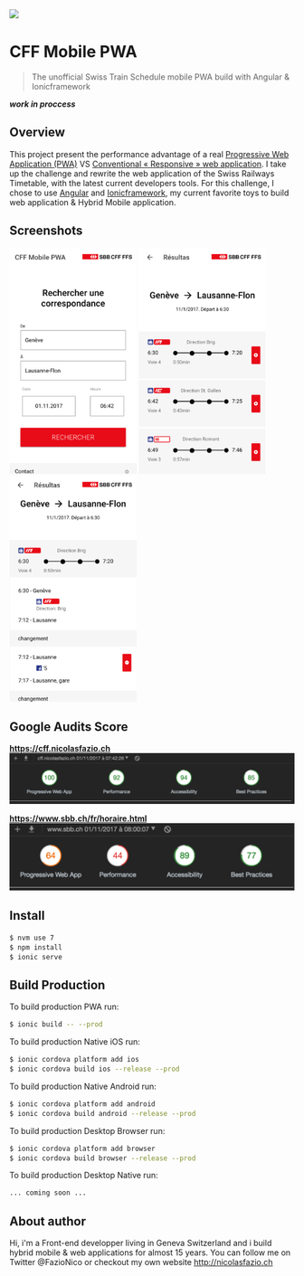 <img src="https://jobtic.ch/img/companies/323.png" height="auto" width="500px">

# CFF Mobile PWA
<blockquote>
The unofficial Swiss Train Schedule mobile PWA build with Angular & Ionicframework
</blockquote>

***work in proccess***

## Overview
This project present the performance advantage of a real [Progressive Web Application (PWA)](https://developers.google.com/web/progressive-web-apps/) VS [Conventional « Responsive » web application](https://en.wikipedia.org/wiki/Responsive_web_design). I take up the challenge and rewrite the web application of the Swiss Railways Timetable, with the latest current developers tools. For this challenge, I chose to use [Angular](https://angular.io/) and [Ionicframework](ionicframework.com), my current favorite toys to build web application & Hybrid Mobile application.

## Screenshots
<img src="https://raw.githubusercontent.com/FazioNico/cff-mobile-pwa/master/resources/imgs/screenshot-001.png" height="400px"> <img src="https://raw.githubusercontent.com/FazioNico/cff-mobile-pwa/master/resources/imgs/screenshot-002.png" height="400px"> <img src="https://raw.githubusercontent.com/FazioNico/cff-mobile-pwa/master/resources/imgs/screenshot-003.png" height="400px">

## Google Audits Score
<b>https://cff.nicolasfazio.ch</b>
![PWA Score](https://raw.githubusercontent.com/FazioNico/cff-mobile-pwa/master/resources/imgs/pwa-report.png)

<b>https://www.sbb.ch/fr/horaire.html</b>
![PWA Score](https://raw.githubusercontent.com/FazioNico/cff-mobile-pwa/master/resources/imgs/pwa-report-sbb.ch.png)

## Install

```bash
$ nvm use 7
$ npm install
$ ionic serve
```

## Build Production

To build production PWA run:

```bash
$ ionic build -- --prod
```

To build production Native iOS run:
```bash
$ ionic cordova platform add ios
$ ionic cordova build ios --release --prod
```

To build production Native Android run:
```bash
$ ionic cordova platform add android
$ ionic cordova build android --release --prod
```

To build production Desktop Browser run:
```bash
$ ionic cordova platform add browser
$ ionic cordova build browser --release --prod
```
To build production Desktop Native run:
```bash
... coming soon ...
```

## About author
Hi, i'm a Front-end developper living in Geneva Switzerland and i build hybrid mobile & web applications for almost 15 years. You can follow me on Twitter @FazioNico or checkout my own website http://nicolasfazio.ch
